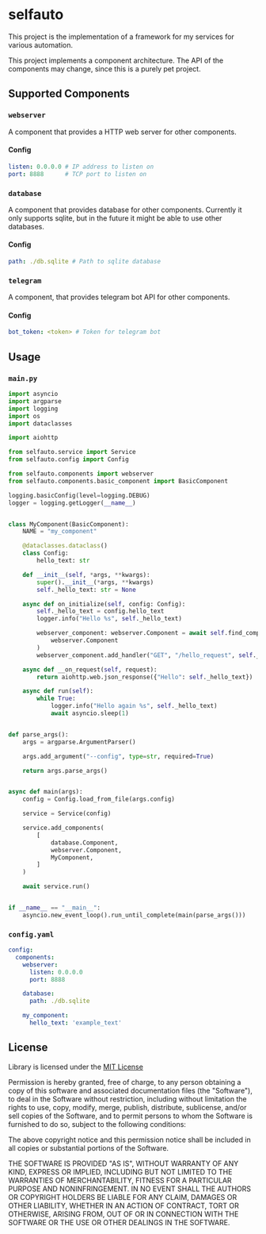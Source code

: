 # selfauto
This project is the implementation of a framework for my services for various automation. 

This project implements a component architecture. 
The API of the components may change, since this is a purely pet project.

## Supported Components
### `webserver`
A component that provides a HTTP web server for other components.

#### Config
```yaml
listen: 0.0.0.0 # IP address to listen on
port: 8888      # TCP port to listen on
```

### `database`
A component that provides database for other components. Currently it only supports sqlite, but in the future it might be able to use other databases.

#### Config
```yaml
path: ./db.sqlite # Path to sqlite database
```

### `telegram`
A component, that provides telegram bot API for other components.

#### Config
```yaml
bot_token: <token> # Token for telegram bot
```

## Usage
### `main.py`
```python
import asyncio
import argparse
import logging
import os
import dataclasses

import aiohttp

from selfauto.service import Service
from selfauto.config import Config

from selfauto.components import webserver
from selfauto.components.basic_component import BasicComponent

logging.basicConfig(level=logging.DEBUG)
logger = logging.getLogger(__name__)


class MyComponent(BasicComponent):
    NAME = "my_component"

    @dataclasses.dataclass()
    class Config:
        hello_text: str

    def __init__(self, *args, **kwargs):
        super().__init__(*args, **kwargs)
        self._hello_text: str = None

    async def on_initialize(self, config: Config):
        self._hello_text = config.hello_text
        logger.info("Hello %s", self._hello_text)

        webserver_component: webserver.Component = await self.find_component(
            webserver.Component
        )
        webserver_component.add_handler("GET", "/hello_request", self.__on_request)

    async def __on_request(self, request):
        return aiohttp.web.json_response({"Hello": self._hello_text})

    async def run(self):
        while True:
            logger.info("Hello again %s", self._hello_text)
            await asyncio.sleep(1)


def parse_args():
    args = argparse.ArgumentParser()

    args.add_argument("--config", type=str, required=True)

    return args.parse_args()


async def main(args):
    config = Config.load_from_file(args.config)

    service = Service(config)

    service.add_components(
        [
            database.Component,
            webserver.Component,
            MyComponent,
        ]
    )

    await service.run()


if __name__ == "__main__":
    asyncio.new_event_loop().run_until_complete(main(parse_args()))

```

### `config.yaml`
```yaml
config:
  components:
    webserver:
      listen: 0.0.0.0
      port: 8888

    database:
      path: ./db.sqlite

    my_component:
      hello_text: 'example_text'

```

## License
Library is licensed under the [MIT License](https://opensource.org/licenses/MIT)

Permission is hereby granted, free of charge, to any person obtaining a copy
of this software and associated documentation files (the "Software"), to deal
in the Software without restriction, including without limitation the rights
to use, copy, modify, merge, publish, distribute, sublicense, and/or sell
copies of the Software, and to permit persons to whom the Software is
furnished to do so, subject to the following conditions:

The above copyright notice and this permission notice shall be included in all
copies or substantial portions of the Software.

THE SOFTWARE IS PROVIDED "AS IS", WITHOUT WARRANTY OF ANY KIND, EXPRESS OR
IMPLIED, INCLUDING BUT NOT LIMITED TO THE WARRANTIES OF MERCHANTABILITY,
FITNESS FOR A PARTICULAR PURPOSE AND NONINFRINGEMENT. IN NO EVENT SHALL THE
AUTHORS OR COPYRIGHT HOLDERS BE LIABLE FOR ANY CLAIM, DAMAGES OR OTHER
LIABILITY, WHETHER IN AN ACTION OF CONTRACT, TORT OR OTHERWISE, ARISING FROM,
OUT OF OR IN CONNECTION WITH THE SOFTWARE OR THE USE OR OTHER DEALINGS IN THE
SOFTWARE.
